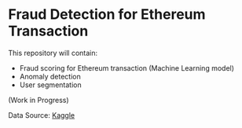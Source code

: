 # Fraud Detection for Ethereum Transaction

This repository will contain:
- Fraud scoring for Ethereum transaction (Machine Learning model)
- Anomaly detection
- User segmentation

(Work in Progress)



Data Source: [Kaggle](https://www.kaggle.com/datasets/vagifa/ethereum-frauddetection-dataset/data)